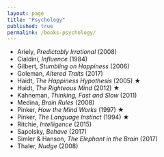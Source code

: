 ```yaml
---
layout: page
title: "Psychology"
published: true
permalink: /books-psychology/
---
```


* Ariely, *Predictably Irrational* (2008)
* Cialdini, *Influence* (1984)
* Gilbert, *Stumbling on Happiness* (2006)
* Goleman, *Altered Traits* (2017)
* Haidt, *The Happiness Hypothesis* (2005) ★
* Haidt, *The Righteous Mind* (2012) ★
* Kahneman, *Thinking, Fast and Slow* (2011)
* Medina, *Brain Rules* (2008)
* Pinker, *How the Mind Works* (1997) ★
* Pinker, *The Language Instinct* (1994) ★
* Ritchie, *Intelligence* (2015)
* Sapolsky, *Behave* (2017)
* Simler & Hanson, *The Elephant in the Brain* (2017)
* Thaler, *Nudge* (2008)

